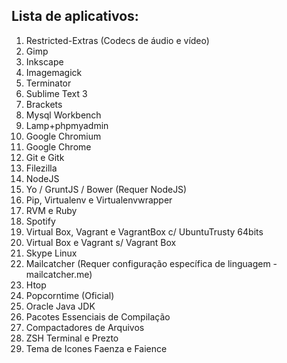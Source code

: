 ## Lista de aplicativos:

1. Restricted-Extras (Codecs de áudio e vídeo)
1. Gimp
1. Inkscape
1. Imagemagick
1. Terminator
1. Sublime Text 3
1. Brackets
1. Mysql Workbench
1. Lamp+phpmyadmin
1. Google Chromium
1. Google Chrome
1. Git e Gitk
1. Filezilla
1. NodeJS
1. Yo / GruntJS / Bower (Requer NodeJS)
1. Pip, Virtualenv e Virtualenvwrapper
1. RVM e Ruby
1. Spotify
1. Virtual Box, Vagrant e VagrantBox c/ UbuntuTrusty 64bits
1. Virtual Box e Vagrant s/ Vagrant Box
1. Skype Linux
1. Mailcatcher (Requer configuração específica de linguagem - mailcatcher.me)
1. Htop
1. Popcorntime (Oficial)
1. Oracle Java JDK
1. Pacotes Essenciais de Compilação
1. Compactadores de Arquivos
1. ZSH Terminal e Prezto
1. Tema de Icones Faenza e Faience
